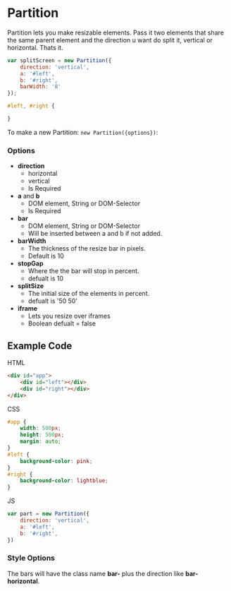 # Partition
Partition lets you make resizable elements. Pass it two elements that share the same parent element and the direction u want do split it, vertical or horizontal. Thats it.

```js
var splitScreen = new Partition({
    direction: 'vertical',
    a: '#left',
    b: '#right',
    barWidth: '8'
});
```
```css
#left, #right {

}
```
To make a new Partition: `new Partition({options})`:
### Options
- __direction__
    - horizontal
    - vertical
    - Is Required
- __a__ and __b__
    - DOM element, String or DOM-Selector
    - Is Required
- __bar__
    - DOM element, String or DOM-Selector
    - Will be inserted between a and b if not added.
- __barWidth__
    - The thickness of the resize bar in pixels.
    - Default is 10
- __stopGap__
    - Where the the bar will stop in percent.
    - defualt is 10
- __splitSize__
    - The initial size of the elements in percent.
    - defualt is '50 50'
- __iframe__
    - Lets you resize over iframes
    - Boolean defualt = false

## Example Code
HTML
```html
<div id="app">
    <div id="left"></div>
    <div id="right"></div>
</div>
```
CSS
```css
#app {
    width: 500px;
    height: 500px;
    margin: auto;
}
#left {
    background-color: pink;
}
#right {
    background-color: lightblue;
}
```
JS
```js
var part = new Partition({
    direction: 'vertical',
    a: '#left',
    b: '#right',
})
```

### Style Options
The bars will have the class name __bar-__ plus the direction like __bar-horizontal__.
